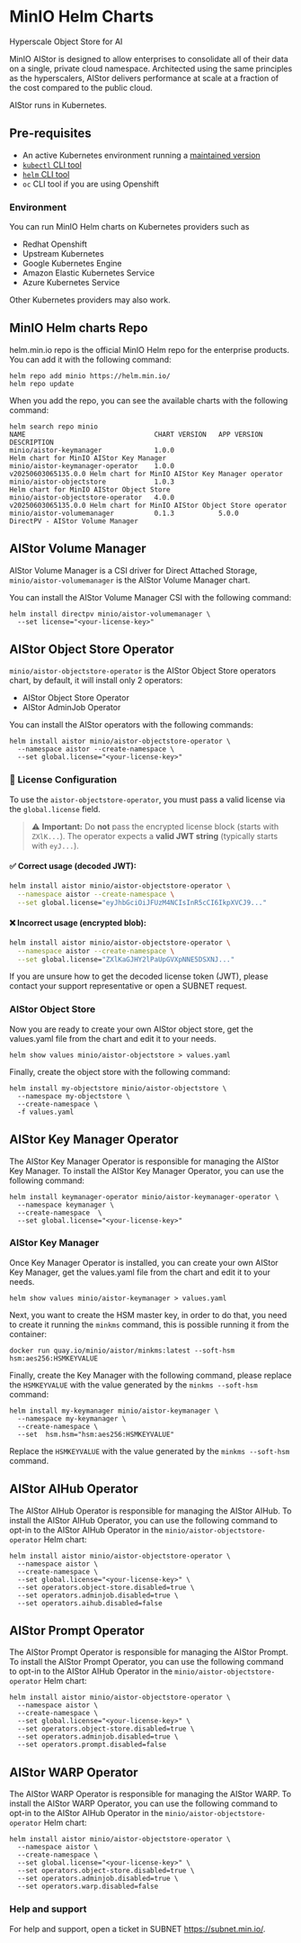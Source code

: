 # MinIO Helm Charts

Hyperscale Object Store for AI

MinIO AIStor is designed to allow enterprises to consolidate all of
their data on a single, private cloud namespace. Architected using
the same principles as the hyperscalers, AIStor delivers performance
at scale at a fraction of the cost compared to the public cloud.

AIStor runs in Kubernetes.

## Pre-requisites

* An active Kubernetes environment running a [maintained version](https://kubernetes.io/releases/)
* [`kubectl` CLI tool](https://kubernetes.io/docs/tasks/tools/#kubectl)
* [`helm` CLI tool](https://helm.sh/docs/intro/install/)
* `oc` CLI tool if you are using Openshift

### Environment

You can run MinIO Helm charts on Kubernetes providers such as

- Redhat Openshift
- Upstream Kubernetes
- Google Kubernetes Engine
- Amazon Elastic Kubernetes Service
- Azure Kubernetes Service

Other Kubernetes providers may also work.

## MinIO Helm charts Repo

helm.min.io repo is the official MinIO Helm repo for the enterprise products. You can add it with the following command:
```shell
helm repo add minio https://helm.min.io/
helm repo update
```

When you add the repo, you can see the available charts with the following command:
```shell
helm search repo minio
NAME                             	CHART VERSION	APP VERSION        	DESCRIPTION                                      
minio/aistor-keymanager          	1.0.0        	                   	Helm chart for MinIO AIStor Key Manager          
minio/aistor-keymanager-operator 	1.0.0        	v20250603065135.0.0	Helm chart for MinIO AIStor Key Manager operator 
minio/aistor-objectstore         	1.0.3        	                   	Helm chart for MinIO AIStor Object Store         
minio/aistor-objectstore-operator	4.0.0        	v20250603065135.0.0	Helm chart for MinIO AIStor Object Store operator
minio/aistor-volumemanager       	0.1.3        	5.0.0              	DirectPV - AIStor Volume Manager          
```

## AIStor Volume Manager
AIStor Volume Manager is a CSI driver for Direct Attached Storage, `minio/aistor-volumemanager` is the AIStor Volume Manager chart.

You can install the AIStor Volume Manager CSI with the following command:

```shell
helm install directpv minio/aistor-volumemanager \
  --set license="<your-license-key>"
```

## AIStor Object Store Operator

`minio/aistor-objectstore-operator` is the AIStor Object Store operators chart, by default, it will install only 2 operators:

* AIStor Object Store Operator
* AIStor AdminJob Operator

You can install the AIStor operators with the following commands:

```shell
helm install aistor minio/aistor-objectstore-operator \
  --namespace aistor --create-namespace \
  --set global.license="<your-license-key>"
```

### 🔐 License Configuration

To use the `aistor-objectstore-operator`, you must pass a valid license via the `global.license` field.

> ⚠️ **Important:** Do **not** pass the encrypted license block (starts with `ZXlK...`). The operator expects a **valid JWT string** (typically starts with `eyJ...`).

#### ✅ Correct usage (decoded JWT):

```bash
helm install aistor minio/aistor-objectstore-operator \
  --namespace aistor --create-namespace \
  --set global.license="eyJhbGciOiJFUzM4NCIsInR5cCI6IkpXVCJ9..."
```

#### ❌ Incorrect usage (encrypted blob):

```bash
helm install aistor minio/aistor-objectstore-operator \
  --namespace aistor --create-namespace \
  --set global.license="ZXlKaGJHY2lPaUpGVXpNNE5DSXNJ..."
```

If you are unsure how to get the decoded license token (JWT), please contact your support representative or open a SUBNET request.

### AIStor Object Store

Now you are ready to create your own AIStor object store, get the values.yaml file from the chart and edit it to your needs.

```shell
helm show values minio/aistor-objectstore > values.yaml
```

Finally, create the object store with the following command:

```shell
helm install my-objectstore minio/aistor-objectstore \
  --namespace my-objectstore \
  --create-namespace \
  -f values.yaml 
```

## AIStor Key Manager Operator

The AIStor Key Manager Operator is responsible for managing the AIStor Key Manager.
To install the AIStor Key Manager Operator, you can use the following command:

```shell
helm install keymanager-operator minio/aistor-keymanager-operator \
  --namespace keymanager \
  --create-namespace  \
  --set global.license="<your-license-key>"
```

### AIStor Key Manager

Once Key Manager Operator is installed, you can create your own AIStor Key Manager, get the values.yaml file from the chart and edit it to your needs.

```shell
helm show values minio/aistor-keymanager > values.yaml
```

Next, you want to create the HSM master key, in order to do that, you need to create it running the `minkms` command, this is possible running it from the container:

```shell
docker run quay.io/minio/aistor/minkms:latest --soft-hsm
hsm:aes256:HSMKEYVALUE
```

Finally, create the Key Manager with the following command, please replace the `HSMKEYVALUE` with the value generated by the `minkms --soft-hsm` command:

```shell
helm install my-keymanager minio/aistor-keymanager \
  --namespace my-keymanager \
  --create-namespace \
  --set  hsm.hsm="hsm:aes256:HSMKEYVALUE"
```

Replace the `HSMKEYVALUE` with the value generated by the `minkms --soft-hsm` command.

## AIStor AIHub Operator
The AIStor AIHub Operator is responsible for managing the AIStor AIHub.
To install the AIStor AIHub Operator, you can use the following command to opt-in to the AIStor AIHub Operator in the 
`minio/aistor-objectstore-operator` Helm chart:

```shell
helm install aistor minio/aistor-objectstore-operator \
  --namespace aistor \
  --create-namespace \
  --set global.license="<your-license-key>" \
  --set operators.object-store.disabled=true \
  --set operators.adminjob.disabled=true \
  --set operators.aihub.disabled=false
```

## AIStor Prompt Operator
The AIStor Prompt Operator is responsible for managing the AIStor Prompt.
To install the AIStor Prompt Operator, you can use the following command to opt-in to the AIStor AIHub Operator in the
`minio/aistor-objectstore-operator` Helm chart:

```shell
helm install aistor minio/aistor-objectstore-operator \
  --namespace aistor \
  --create-namespace \
  --set global.license="<your-license-key>" \
  --set operators.object-store.disabled=true \
  --set operators.adminjob.disabled=true \
  --set operators.prompt.disabled=false
```

## AIStor WARP Operator

The AIStor WARP Operator is responsible for managing the AIStor WARP.
To install the AIStor WARP Operator, you can use the following command to opt-in to the AIStor AIHub Operator in the
`minio/aistor-objectstore-operator` Helm chart:

```shell
helm install aistor minio/aistor-objectstore-operator \
  --namespace aistor \
  --create-namespace \
  --set global.license="<your-license-key>" \
  --set operators.object-store.disabled=true \
  --set operators.adminjob.disabled=true \
  --set operators.warp.disabled=false
```

### Help and support

For help and support, open a ticket in SUBNET https://subnet.min.io/.
